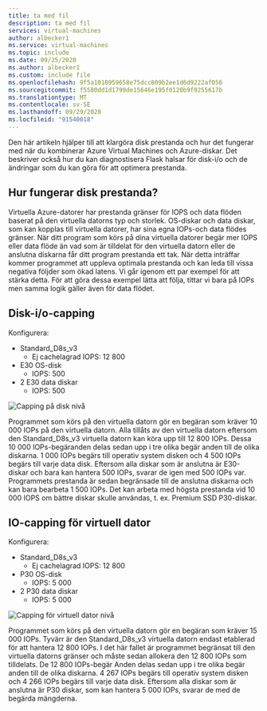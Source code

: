 ```yaml
---
title: ta med fil
description: ta med fil
services: virtual-machines
author: albecker1
ms.service: virtual-machines
ms.topic: include
ms.date: 09/25/2020
ms.author: albecker1
ms.custom: include file
ms.openlocfilehash: 9f5a1010959658e75dcc809b2ee1d6d9222af056
ms.sourcegitcommit: f5580dd1d1799de15646e195f0120b9f9255617b
ms.translationtype: MT
ms.contentlocale: sv-SE
ms.lasthandoff: 09/29/2020
ms.locfileid: "91540018"
---
```

Den här artikeln hjälper till att klargöra disk prestanda och hur det fungerar med när du kombinerar Azure Virtual Machines och Azure-diskar. Det beskriver också hur du kan diagnostisera Flask halsar för disk-i/o och de ändringar som du kan göra för att optimera prestanda.

## <a name="how-does-disk-performance-work"></a>Hur fungerar disk prestanda?
Virtuella Azure-datorer har prestanda gränser för IOPS och data flöden baserat på den virtuella datorns typ och storlek. OS-diskar och data diskar, som kan kopplas till virtuella datorer, har sina egna IOPs-och data flödes gränser. När ditt program som körs på dina virtuella datorer begär mer IOPS eller data flöde än vad som är tilldelat för den virtuella datorn eller de anslutna diskarna får ditt program prestanda ett tak. När detta inträffar kommer programmet att uppleva optimala prestanda och kan leda till vissa negativa följder som ökad latens. Vi går igenom ett par exempel för att stärka detta. För att göra dessa exempel lätta att följa, tittar vi bara på IOPs men samma logik gäller även för data flödet.

## <a name="disk-io-capping"></a>Disk-i/o-capping
Konfigurera:
- Standard_D8s_v3 
    - Ej cachelagrad IOPS: 12 800
- E30 OS-disk
    - IOPS: 500 
- 2 E30 data diskar
    - IOPS: 500

![Capping på disk nivå](media/vm-disk-performance/disk-level-throttling.jpg)

Programmet som körs på den virtuella datorn gör en begäran som kräver 10 000 IOPs på den virtuella datorn. Alla tillåts av den virtuella datorn eftersom den Standard_D8s_v3 virtuella datorn kan köra upp till 12 800 IOPs. Dessa 10 000 IOPs-begäranden delas sedan upp i tre olika begär anden till de olika diskarna. 1 000 IOPs begärs till operativ system disken och 4 500 IOPs begärs till varje data disk. Eftersom alla diskar som är anslutna är E30-diskar och bara kan hantera 500 IOPs, svarar de igen med 500 IOPs var. Programmets prestanda är sedan begränsade till de anslutna diskarna och kan bara bearbeta 1 500 IOPs. Det kan arbeta med högsta prestanda vid 10 000 IOPS om bättre diskar skulle användas, t. ex. Premium SSD P30-diskar.

## <a name="virtual-machine-io-capping"></a>IO-capping för virtuell dator
Konfigurera:
- Standard_D8s_v3 
    - Ej cachelagrad IOPS: 12 800
- P30 OS-disk
    - IOPS: 5 000 
- 2 P30 data diskar 
    - IOPS: 5 000

![Capping för virtuell dator nivå](media/vm-disk-performance/vm-level-throttling.jpg)

Programmet som körs på den virtuella datorn gör en begäran som kräver 15 000 IOPs. Tyvärr är den Standard_D8s_v3 virtuella datorn endast etablerad för att hantera 12 800 IOPs. I det här fallet är programmet begränsat till den virtuella datorns gränser och måste sedan allokera den 12 800 IOPs som tilldelats. De 12 800 IOPs-begär Anden delas sedan upp i tre olika begär anden till de olika diskarna. 4 267 IOPs begärs till operativ system disken och 4 266 IOPs begärs till varje data disk. Eftersom alla diskar som är anslutna är P30 diskar, som kan hantera 5 000 IOPs, svarar de med de begärda mängderna.